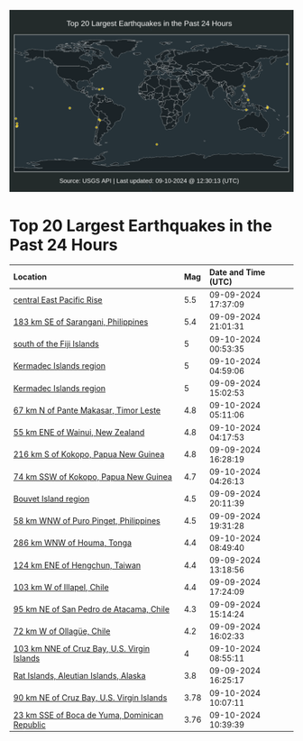 ![Map](./map.png)

# Top 20 Largest Earthquakes in the Past 24 Hours

| Location | Mag | Date and Time (UTC) |
|:---|:---|:---|
| [central East Pacific Rise](https://earthquake.usgs.gov/earthquakes/eventpage/us6000nqqz) | 5.5 | 09-09-2024 17:37:09 |
| [183 km SE of Sarangani, Philippines](https://earthquake.usgs.gov/earthquakes/eventpage/us6000nqrs) | 5.4 | 09-09-2024 21:01:31 |
| [south of the Fiji Islands](https://earthquake.usgs.gov/earthquakes/eventpage/us6000nqsx) | 5 | 09-10-2024 00:53:35 |
| [Kermadec Islands region](https://earthquake.usgs.gov/earthquakes/eventpage/us6000nqtr) | 5 | 09-10-2024 04:59:06 |
| [Kermadec Islands region](https://earthquake.usgs.gov/earthquakes/eventpage/us6000nqni) | 5 | 09-09-2024 15:02:53 |
| [67 km N of Pante Makasar, Timor Leste](https://earthquake.usgs.gov/earthquakes/eventpage/us6000nqtv) | 4.8 | 09-10-2024 05:11:06 |
| [55 km ENE of Wainui, New Zealand](https://earthquake.usgs.gov/earthquakes/eventpage/us6000nqtf) | 4.8 | 09-10-2024 04:17:53 |
| [216 km S of Kokopo, Papua New Guinea](https://earthquake.usgs.gov/earthquakes/eventpage/us6000nqp4) | 4.8 | 09-09-2024 16:28:19 |
| [74 km SSW of Kokopo, Papua New Guinea](https://earthquake.usgs.gov/earthquakes/eventpage/us6000nqti) | 4.7 | 09-10-2024 04:26:13 |
| [Bouvet Island region](https://earthquake.usgs.gov/earthquakes/eventpage/us6000nqrm) | 4.5 | 09-09-2024 20:11:39 |
| [58 km WNW of Puro Pinget, Philippines](https://earthquake.usgs.gov/earthquakes/eventpage/us6000nqre) | 4.5 | 09-09-2024 19:31:28 |
| [286 km WNW of Houma, Tonga](https://earthquake.usgs.gov/earthquakes/eventpage/us6000nqul) | 4.4 | 09-10-2024 08:49:40 |
| [124 km ENE of Hengchun, Taiwan](https://earthquake.usgs.gov/earthquakes/eventpage/us6000nqml) | 4.4 | 09-09-2024 13:18:56 |
| [103 km W of Illapel, Chile](https://earthquake.usgs.gov/earthquakes/eventpage/us6000nqqj) | 4.4 | 09-09-2024 17:24:09 |
| [95 km NE of San Pedro de Atacama, Chile](https://earthquake.usgs.gov/earthquakes/eventpage/us6000nqnm) | 4.3 | 09-09-2024 15:14:24 |
| [72 km W of Ollagüe, Chile](https://earthquake.usgs.gov/earthquakes/eventpage/us6000nqnz) | 4.2 | 09-09-2024 16:02:33 |
| [103 km NNE of Cruz Bay, U.S. Virgin Islands](https://earthquake.usgs.gov/earthquakes/eventpage/pr2024254000) | 4 | 09-10-2024 08:55:11 |
| [Rat Islands, Aleutian Islands, Alaska](https://earthquake.usgs.gov/earthquakes/eventpage/us6000nqp5) | 3.8 | 09-09-2024 16:25:17 |
| [90 km NE of Cruz Bay, U.S. Virgin Islands](https://earthquake.usgs.gov/earthquakes/eventpage/pr2024254001) | 3.78 | 09-10-2024 10:07:11 |
| [23 km SSE of Boca de Yuma, Dominican Republic](https://earthquake.usgs.gov/earthquakes/eventpage/pr2024254002) | 3.76 | 09-10-2024 10:39:39 |
